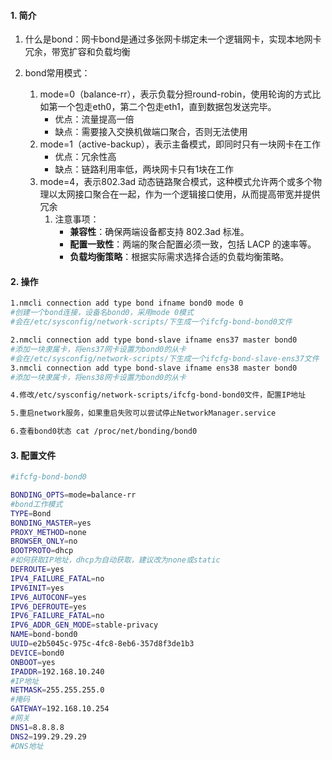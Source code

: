 #### 1. 简介
1. 什么是bond：网卡bond是通过多张网卡绑定未一个逻辑网卡，实现本地网卡冗余，带宽扩容和负载均衡

2. bond常用模式：
	1. mode=0（balance-rr），表示负载分担round-robin，使用轮询的方式比如第一个包走eth0，第二个包走eth1，直到数据包发送完毕。
		 - 优点：流量提高一倍
		 - 缺点：需要接入交换机做端口聚合，否则无法使用
	2. mode=1（active-backup），表示主备模式，即同时只有一块网卡在工作
		- 优点：冗余性高
		- 缺点：链路利用率低，两块网卡只有1块在工作
	3. mode=4，表示802.3ad 动态链路聚合模式，这种模式允许两个或多个物理以太网接口聚合在一起，作为一个逻辑接口使用，从而提高带宽并提供冗余
		1. 注意事项：
			- **兼容性**：确保两端设备都支持 802.3ad 标准。
			- **配置一致性**：两端的聚合配置必须一致，包括 LACP 的速率等。
			- **负载均衡策略**：根据实际需求选择合适的负载均衡策略。

#### 2. 操作
```bash
1.nmcli connection add type bond ifname bond0 mode 0
#创建一个bond连接，设备名bond0，采用mode 0模式
#会在/etc/sysconfig/network-scripts/下生成一个ifcfg-bond-bond0文件

2.nmcli connection add type bond-slave ifname ens37 master bond0
#添加一块隶属卡，将ens37网卡设置为bond0的从卡
#会在/etc/sysconfig/network-scripts/下生成一个ifcfg-bond-slave-ens37文件
3.nmcli connection add type bond-slave ifname ens38 master bond0
#添加一块隶属卡，将ens38网卡设置为bond0的从卡

4.修改/etc/sysconfig/network-scripts/ifcfg-bond-bond0文件，配置IP地址

5.重启network服务，如果重启失败可以尝试停止NetworkManager.service

6.查看bond0状态 cat /proc/net/bonding/bond0
```

#### 3. 配置文件
```bash
#ifcfg-bond-bond0

BONDING_OPTS=mode=balance-rr
#bond工作模式
TYPE=Bond
BONDING_MASTER=yes
PROXY_METHOD=none
BROWSER_ONLY=no
BOOTPROTO=dhcp
#如何获取IP地址，dhcp为自动获取，建议改为none或static
DEFROUTE=yes
IPV4_FAILURE_FATAL=no
IPV6INIT=yes
IPV6_AUTOCONF=yes
IPV6_DEFROUTE=yes
IPV6_FAILURE_FATAL=no
IPV6_ADDR_GEN_MODE=stable-privacy
NAME=bond-bond0
UUID=e2b5045c-975c-4fc8-8eb6-357d8f3de1b3
DEVICE=bond0
ONBOOT=yes
IPADDR=192.168.10.240
#IP地址
NETMASK=255.255.255.0
#掩码
GATEWAY=192.168.10.254
#网关
DNS1=8.8.8.8
DNS2=199.29.29.29
#DNS地址
```
